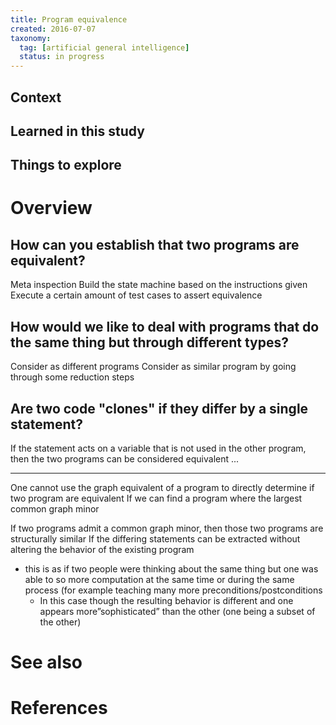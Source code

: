 ```yaml
---
title: Program equivalence
created: 2016-07-07
taxonomy:
  tag: [artificial general intelligence]
  status: in progress
---
```


## Context

## Learned in this study

## Things to explore

# Overview

## How can you establish that two programs are equivalent?
Meta inspection
Build the state machine based on the instructions given
Execute a certain amount of test cases to assert equivalence

## How would we like to deal with programs that do the same thing but through different types?
Consider as different programs
Consider as similar program by going through some reduction steps

## Are two code "clones" if they differ by a single statement?
If the statement acts on a variable that is not used in the other program, then the two programs can be considered equivalent ...

---

One cannot use the graph equivalent of a program to directly determine if two program are equivalent
If we can find a program where the largest common graph minor

If two programs admit a common graph minor, then those two programs are structurally similar
If the differing statements can be extracted without altering the behavior of the existing program

* this is as if two people were thinking about the same thing but one was able to so more computation at the same time or during the same process (for example teaching many more preconditions/postconditions
	* In this case though the resulting behavior is different and one appears more”sophisticated” than the other (one being a subset of the other)

# See also

# References
